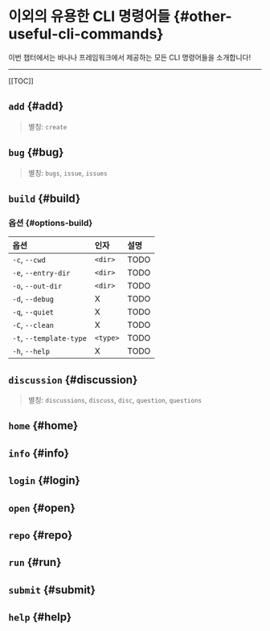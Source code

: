 # 이외의 유용한 CLI 명령어들 {#other-useful-cli-commands}

이번 챕터에서는 바나나 프레임워크에서 제공하는 모든 CLI 명령어들을 소개합니다!

---

[[TOC]]

## `add` {#add}

> 별칭: `create`

<!-- @include: @/shared/wip.ko.md -->

## `bug` {#bug}

> 별칭: `bugs`, `issue`, `issues`

<!-- @include: @/shared/wip.ko.md -->

## `build` {#build}

<!-- @include: @/shared/wip.ko.md -->

### 옵션 {#options-build}

| 옵션                    | 인자      | 설명  |
| :---------------------- | :------- | :--- |
| `-c`, `--cwd`           | `<dir>`  | TODO |
| `-e`, `--entry-dir`     | `<dir>`  | TODO |
| `-o`, `--out-dir`       | `<dir>`  | TODO |
| `-d`, `--debug`         | X        | TODO |
| `-q`, `--quiet`         | X        | TODO |
| `-C`, `--clean`         | X        | TODO |
| `-t`, `--template-type` | `<type>` | TODO |
| `-h`, `--help`          | X        | TODO |

## `discussion` {#discussion}

> 별칭: `discussions`, `discuss`, `disc`, `question`, `questions`

<!-- @include: @/shared/wip.ko.md -->

## `home` {#home}

<!-- @include: @/shared/wip.ko.md -->

## `info` {#info}

<!-- @include: @/shared/wip.ko.md -->

## `login` {#login}

<!-- @include: @/shared/wip.ko.md -->

## `open` {#open}

<!-- @include: @/shared/wip.ko.md -->

## `repo` {#repo}

<!-- @include: @/shared/wip.ko.md -->

## `run` {#run}

<!-- @include: @/shared/wip.ko.md -->

## `submit` {#submit}

<!-- @include: @/shared/wip.ko.md -->

## `help` {#help}

<!-- @include: @/shared/wip.ko.md -->

